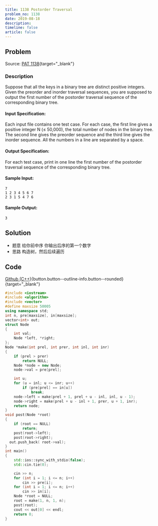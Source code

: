 ```yaml
---
title: 1138 Postorder Traversal
problem_no: 1138
date: 2019-08-18
description: 
timeline: false
article: false
---
```


<!--more-->

## Problem

Source: [PAT 1138](){target="_blank"}

### Description

Suppose that all the keys in a binary tree are distinct positive integers. Given the preorder and inorder traversal
sequences, you are supposed to output the first number of the postorder traversal sequence of the corresponding binary
tree.

#### Input Specification:

Each input file contains one test case. For each case, the first line gives a positive integer N (≤ 50,000), the total
number of nodes in the binary tree. The second line gives the preorder sequence and the third line gives the inorder
sequence. All the numbers in a line are separated by a space.

#### Output Specification:

For each test case, print in one line the first number of the postorder traversal sequence of the corresponding binary
tree.

#### Sample Input:

```
7
1 2 3 4 5 6 7
2 3 1 5 4 7 6
```

#### Sample Output:

```
3
```

## Solution

- 题意 给你前中序 你输出后序的第一个数字
- 思路 构造树，然后后续遍历

## Code

[Github (C++)](https://github.com/Alomerry/algorithm/blob/master/pat/a/){button.button--outline-info.button--rounded}{target="_blank"}


```cpp
#include <iostream>
#include <algorithm>
#include <vector>
#define maxsize 50005
using namespace std;
int n, pre[maxsize], in[maxsize];
vector<int> out;
struct Node
{
    int val;
    Node *left, *right;
};
Node *make(int prel, int prer, int inl, int inr)
{
    if (prel > prer)
        return NULL;
    Node *node = new Node;
    node->val = pre[prel];

    int u;
    for (u = inl; u <= inr; u++)
        if (pre[prel] == in[u])
            break;
    node->left = make(prel + 1, prel + u - inl, inl, u - 1);
    node->right = make(prel + u - inl + 1, prer, u + 1, inr);
    return node;
}
void post(Node *root)
{
    if (root == NULL)
        return;
    post(root->left);
    post(root->right);
  out.push_back( root->val);
}
int main()
{
    std::ios::sync_with_stdio(false);
    std::cin.tie(0);

    cin >> n;
    for (int i = 1; i <= n; i++)
        cin >> pre[i];
    for (int i = 1; i <= n; i++)
        cin >> in[i];
    Node *root = NULL;
    root = make(1, n, 1, n);
    post(root);
    cout << out[0] << endl;
    return 0;
}
```
